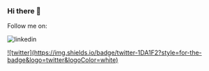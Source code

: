 ### Hi there 👋

<!--
**psave/psave** is a ✨ _special_ ✨ repository because its `README.md` (this file) appears on your GitHub profile.

Here are some ideas to get you started:

- 🔭 I’m currently working on ...
- 🌱 I’m currently learning ...
- 👯 I’m looking to collaborate on ...
- 🤔 I’m looking for help with ...
- 💬 Ask me about ...
- 📫 How to reach me: ...
- 😄 Pronouns: ...
- ⚡ Fun fact: ...
-->

Follow me on:

![linkedin](https://img.shields.io/badge/linkedin-0077b5?style=for-the-badge&logo=linkedin&logoColor=white)

<a href=https://twitter.com/PaulWSave>
![twitter](https://img.shields.io/badge/twitter-1DA1F2?style=for-the-badge&logo=twitter&logoColor=white)
</a>
